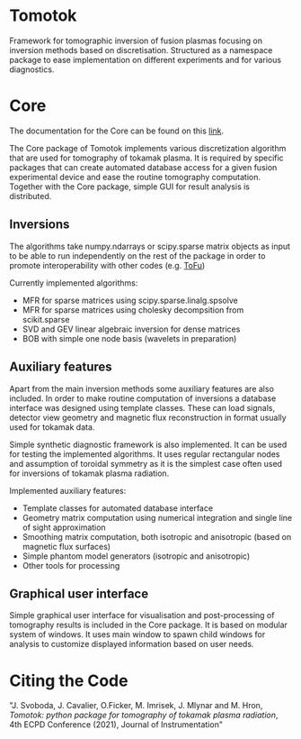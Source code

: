 # Tomotok
Framework for tomographic inversion of fusion plasmas focusing on inversion methods based on discretisation. Structured as a namespace package to ease implementation on different experiments and for various diagnostics.

# Core
The documentation for the Core can be found on this [link](https://tomography.pages.tok.ipp.cas.cz/tomotok).

The Core package of Tomotok implements various discretization algorithm that are used for tomography of tokamak plasma. 
It is required by specific packages that can create automated database access for a given fusion experimental device and ease the routine tomography computation. 
Together with the Core package, simple GUI for result analysis is distributed.

## Inversions
The algorithms take numpy.ndarrays or scipy.sparse matrix objects as input to be able to run independently on the rest of the package in order to promote interoperability with other codes (e.g. [ToFu](https://tofuproject.github.io/tofu/))

Currently implemented algorithms:
 - MFR for sparse matrices using scipy.sparse.linalg.spsolve
 - MFR for sparse matrices using cholesky decompsition from scikit.sparse
 - SVD and GEV linear algebraic inversion for dense matrices
 - BOB with simple one node basis (wavelets in preparation)

## Auxiliary features

Apart from the main inversion methods some auxiliary features are also included.
In order to make routine computation of inversions a database interface was designed using template classes. These can load signals, detector view geometry and magnetic flux reconstruction in format usually used for tokamak data.

Simple synthetic diagnostic framework is also implemented. It can be used for testing the implemented algorithms. It uses regular rectangular nodes and assumption of toroidal symmetry as it is the simplest case often used for inversions of tokamak plasma radiation.

Implemented auxiliary features:
 - Template classes for automated database interface
 - Geometry matrix computation using numerical integration and single line of sight approximation
 - Smoothing matrix computation, both isotropic and anisotropic (based on magnetic flux surfaces)
 - Simple phantom model generators (isotropic and anisotropic)
 - Other tools for processing 

## Graphical user interface

Simple graphical user interface for visualisation and post-processing of tomography results is included in the Core package. It is based on modular system of windows. It uses main window to spawn child windows for analysis to customize displayed information based on user needs. 

# Citing the Code

"J. Svoboda, J. Cavalier, O.Ficker, M. Imrisek, J. Mlynar and M. Hron, *Tomotok: python package for tomography of tokamak plasma radiation*, 4th ECPD Conference (2021), Journal of Instrumentation"
